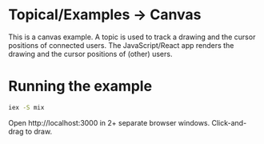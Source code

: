 # Topical/Examples → Canvas

This is a canvas example. A topic is used to track a drawing and the cursor positions of connected users. The
JavaScript/React app renders the drawing and the cursor positions of (other) users.

# Running the example

```bash
iex -S mix
```

Open http://localhost:3000 in 2+ separate browser windows. Click-and-drag to draw.
